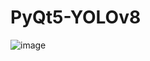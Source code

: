 # PyQt5-YOLOv8

![image](https://github.com/user-attachments/assets/38277820-53fd-4ef7-abba-b240a701ad2b)

